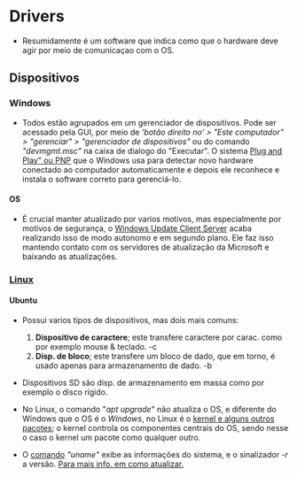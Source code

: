 # Drivers
- Resumidamente é um software que indica como que o hardware deve agir por meio de comunicaçao com o OS.  

## Dispositivos
### Windows
- Todos estão agrupados em um gerenciador de dispositivos. Pode ser acessado pela GUI, por meio de *'botão direito no' > "Este computador" > "gerenciar" > "gerenciador de dispositivos"*  ou do comando *"devmgmt.msc"* na caixa de dialogo do "Executar". O sistema [Plug and Play" ou PNP](https://learn.microsoft.com/en-us/windows-hardware/drivers/kernel/introduction-to-plug-and-play) que o Windows usa para detectar novo hardware conectado ao computador automaticamente e depois ele reconhece e instala o software correto para gerenciá-lo.
#### OS
- É crucial manter atualizado por varios motivos, mas especialmente por motivos de segurança, o [Windows Update Client Server](https://en.wikipedia.org/wiki/Windows_Update) acaba realizando isso de modo autonomo e em segundo plano. Ele faz isso mantendo contato com os servidores de atualização da Microsoft e baixando as atualizações.

### [Linux](https://pt.wikipedia.org/wiki/Arquivo_de_dispositivo)
#### Ubuntu
- Possui varios tipos de dispositivos, mas dois mais comuns:
    1. **Dispositivo de caractere**; este transfere caractere por carac. como por exemplo mouse & teclado.           -c
    2. **Disp. de bloco**; este transfere um bloco de dado, que em torno, é usado apenas para armazenamento de dado. -b
- Dispositivos SD são disp. de armazenamento em massa como por exemplo o disco rígido.   

- No Linux, o comando "*apt upgrade*" não atualiza o OS, e diferente do Windows que o OS é o *Windows*, no Linux é o [kernel e alguns outros pacotes](https://en.wikipedia.org/wiki/Linux_kernel); o kernel controla os componentes centrais do OS, sendo nesse o caso o kernel um pacote como qualquer outro.
- O [comando](https://www.cyberciti.biz/faq/how-do-i-update-ubuntu-linux-softwares/) *"uname"* exibe as informações do sistema, e o sinalizador *-r* a versão. [Para mais info. em como atualizar.](https://www.linux.com/learn/linux-101-updating-your-system)